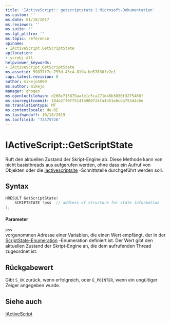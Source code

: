 ```yaml
---
title: 'IActiveScript:: getscriptstate | Microsoft-Dokumentation'
ms.custom: ''
ms.date: 01/18/2017
ms.reviewer: ''
ms.suite: ''
ms.tgt_pltfrm: ''
ms.topic: reference
apiname:
- IActiveScript.GetScriptState
apilocation:
- scrobj.dll
helpviewer_keywords:
- IActiveScript_GetScriptState
ms.assetid: 59837f7c-755d-45c4-8194-bd57638fe2e1
caps.latest.revision: 8
author: mikejo5000
ms.author: mikejo
manager: ghogen
ms.openlocfilehash: d266e713879aafe1c5ca271d46b3030f3275460f
ms.sourcegitcommit: 184e2ff0ff514fb980724fa4b51e0cda753d4c6e
ms.translationtype: MT
ms.contentlocale: de-DE
ms.lasthandoff: 10/18/2019
ms.locfileid: "72575726"
---
```

# <a name="iactivescriptgetscriptstate"></a>IActiveScript::GetScriptState
Ruft den aktuellen Zustand der Skript-Engine ab. Diese Methode kann von nicht basisthreads aus aufgerufen werden, ohne dass ein Aufruf von Objekten oder die [iactivescriptsite](../../winscript/reference/iactivescriptsite.md) -Schnittstelle durchgeführt werden soll.  
  
## <a name="syntax"></a>Syntax  
  
```cpp
HRESULT GetScriptState(  
    SCRIPTSTATE *pss  // address of structure for state information  
);  
```  
  
#### <a name="parameters"></a>Parameter  
 `pss`  
 vorgenommen Adresse einer Variablen, die einen Wert empfängt, der in der [ScriptState-Enumeration](../../winscript/reference/scriptstate-enumeration.md) -Enumeration definiert ist. Der Wert gibt den aktuellen Zustand der Skript-Engine an, die dem aufrufenden Thread zugeordnet ist.  
  
## <a name="return-value"></a>Rückgabewert  
 Gibt `S_OK` zurück, wenn erfolgreich, oder `E_POINTER`, wenn ein ungültiger Zeiger angegeben wurde.  
  
## <a name="see-also"></a>Siehe auch  
 [IActiveScript](../../winscript/reference/iactivescript.md)